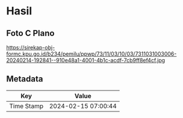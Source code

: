 # Hasil

## Foto C Plano

https://sirekap-obj-formc.kpu.go.id/b234/pemilu/ppwp/73/11/03/10/03/7311031003006-20240214-192841--910e48a1-4001-4b1c-acdf-7cb9ff8ef4cf.jpg


## Metadata

| Key        | Value               |
| ---------- | ------------------- |
| Time Stamp | 2024-02-15 07:00:44 |



